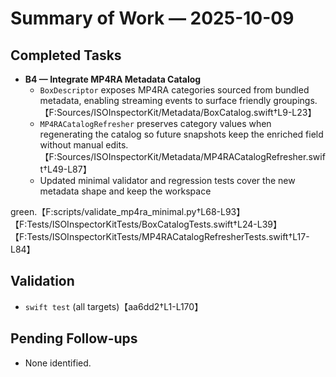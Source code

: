 # Summary of Work — 2025-10-09

## Completed Tasks

- **B4 — Integrate MP4RA Metadata Catalog**
  - `BoxDescriptor` exposes MP4RA categories sourced from bundled metadata, enabling streaming events to surface friendly groupings.【F:Sources/ISOInspectorKit/Metadata/BoxCatalog.swift†L9-L23】
  - `MP4RACatalogRefresher` preserves category values when regenerating the catalog so future snapshots keep the enriched field without manual edits.【F:Sources/ISOInspectorKit/Metadata/MP4RACatalogRefresher.swift†L49-L87】
  - Updated minimal validator and regression tests cover the new metadata shape and keep the workspace


green.【F:scripts/validate_mp4ra_minimal.py†L68-L93】【F:Tests/ISOInspectorKitTests/BoxCatalogTests.swift†L24-L39】【F:Tests/ISOInspectorKitTests/MP4RACatalogRefresherTests.swift†L17-L84】

## Validation

- `swift test` (all targets)【aa6dd2†L1-L170】

## Pending Follow-ups

- None identified.
